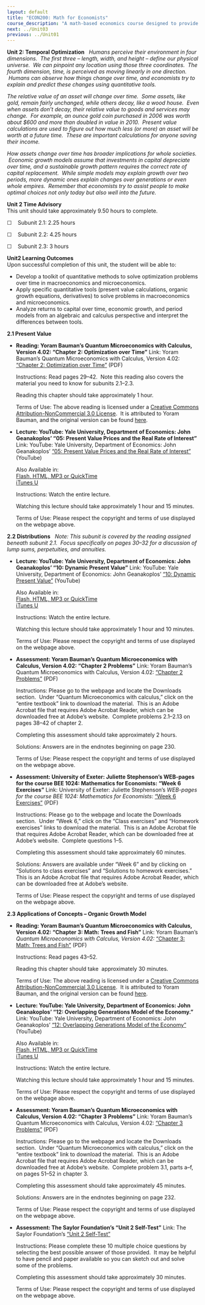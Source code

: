 ```yaml
---
layout: default
title: "ECON200: Math for Economists"
course_description: "A math-based economics course designed to provide the skills needed to solve fundamental problems in both macroeconomics and microeconomics by covering concepts in precalculus and calculus."
next: ../Unit03
previous: ../Unit01
---
```

**Unit 2: Temporal Optimization** <span id="2"></span> 
*Humans perceive their environment in four dimensions.  The first three
– length, width, and height – define our physical universe.  We can
pinpoint any location using those three coordinates.  The fourth
dimension, time, is perceived as moving linearly in one direction.
 Humans can observe how things change over time, and economists try to
explain and predict these changes using quantitative tools.*  
  
 *The relative value of an asset will change over time.  Some assets,
like gold, remain fairly unchanged, while others decay, like a wood
house.  Even when assets don’t decay, their relative value to goods and
services may change.  For example, an ounce gold coin purchased in 2006
was worth about $600 and more than doubled in value in 2010.  Present
value calculations are used to figure out how much less (or more) an
asset will be worth at a future time.  These are important calculations
for anyone saving their income.*  
  
 *How assets change over time has broader implications for whole
societies.  Economic growth models assume that investments in capital
depreciate over time, and a sustainable growth pattern requires the
correct rate of capital replacement.  While simple models may explain
growth over two periods, more dynamic ones explain changes over
generations or even whole empires.  Remember that economists try to
assist people to make optimal choices not only today but also well into
the future.*

**Unit 2 Time Advisory**  
This unit should take approximately 9.50 hours to complete.  
  
 ☐    Subunit 2.1: 2.25 hours  
  
 ☐    Subunit 2.2: 4.25 hours  
  
 ☐    Subunit 2.3: 3 hours

**Unit2 Learning Outcomes**  
Upon successful completion of this unit, the student will be able to:
-   Develop a toolkit of quantitative methods to solve optimization
    problems over time in macroeconomics and microeconomics.
-   Apply specific quantitative tools (present value calculations,
    organic growth equations, derivatives) to solve problems in
    macroeconomics and microeconomics.
-   Analyze returns to capital over time, economic growth, and period
    models from an algebraic and calculus perspective and interpret the
    differences between tools. 

**2.1 Present Value** <span id="2.1"></span> 
-   **Reading: Yoram Bauman’s Quantum Microeconomics with Calculus,
    Version 4.02: “Chapter 2: Optimization over Time”**
    Link: Yoram Bauman’s Quantum Microeconomics with Calculus, Version
    4.02: [“Chapter 2: Optimization over
    Time”](https://resources.saylor.org/archived/wp-content/uploads/2012/07/ECON001_Bauman.pdf)
    (PDF)  
      
     Instructions: Read pages 29–42.  Note this reading also covers the
    material you need to know for subunits 2.1–2.3.  
      
     Reading this chapter should take approximately 1 hour.  
      
     Terms of Use: The above reading is licensed under a [Creative
    Commons Attribution-NonCommercial 3.0
    License](http://creativecommons.org/licenses/by-nc/3.0/).  It is
    attributed to Yoram Bauman, and the original version can be found
    [here](http://www.smallparty.org/yoram/quantum/).

-   **Lecture: YouTube: Yale University, Department of Economics: John
    Geanakoplos’ “05: Present Value Prices and the Real Rate of
    Interest”**
    Link: YouTube: Yale University, Department of Economics: John
    Geanakoplos’ [“05: Present Value Prices and the Real Rate of
    Interest”](http://www.youtube.com/watch?v=IVxmtb3zTlk) (YouTube)  
      
     Also Available in:  
     [Flash, HTML, MP3 or
    QuickTime](http://oyc.yale.edu/economics/econ-251/lecture-5)  
     [iTunes
    U](http://itunes.apple.com/us/itunes-u/financial-theory-video/id428500350)  
      
     Instructions: Watch the entire lecture.  
      
     Watching this lecture should take approximately 1 hour and 15
    minutes.  
      
     Terms of Use: Please respect the copyright and terms of use
    displayed on the webpage above.

**2.2 Distributions** <span id="2.2"></span> 
*Note: This subunit is covered by the reading assigned beneath subunit
2.1.  Focus specifically on pages 30–32 for a discussion of lump sums,
perpetuities, and annuities.*

-   **Lecture: YouTube: Yale University, Department of Economics: John
    Geanakoplos’ “10: Dynamic Present Value”**
    Link: YouTube: Yale University, Department of Economics: John
    Geanakoplos’ [“10: Dynamic Present
    Value”](http://www.youtube.com/watch?v=Hgj2LL7HetM) (YouTube)  
      
     Also Available in:  
     [Flash, HTML, MP3 or
    QuickTime](http://oyc.yale.edu/economics/econ-251/lecture-10)  
     [iTunes
    U](http://itunes.apple.com/us/itunes-u/financial-theory-video/id428500350)  
      
     Instructions: Watch the entire lecture.  
      
     Watching this lecture should take approximately 1 hour and 10
    minutes.  
      
     Terms of Use: Please respect the copyright and terms of use
    displayed on the webpage above.

-   **Assessment: Yoram Bauman’s Quantum Microeconomics with Calculus,
    Version 4.02: “Chapter 2 Problems”**
    Link: Yoram Bauman’s Quantum Microeconomics with Calculus, Version
    4.02: [“Chapter 2
    Problems”](http://www.smallparty.org/yoram/quantum/) (PDF)  
      
     Instructions: Please go to the webpage and locate the Downloads
    section.  Under “Quantum Microeconomics with calculus,” click on the
    “entire textbook” link to download the material.  This is an Adobe
    Acrobat file that requires Adobe Acrobat Reader, which can be
    downloaded free at Adobe’s website.  Complete problems 2.1–2.13 on
    pages 38–42 of chapter 2.  
      
     Completing this assessment should take approximately 2 hours.  
      
     Solutions: Answers are in the endnotes beginning on page 230.  
      
     Terms of Use: Please respect the copyright and terms of use
    displayed on the webpage above.

-   **Assessment: University of Exeter: Juliette Stephenson’s WEB-pages
    for the course BEE 1024: Mathematics for Economists: “Week 6
    Exercises”**
    Link: University of Exeter: Juliette Stephenson’s *WEB-pages for the
    course BEE 1024: Mathematics for Economists*: [“Week 6
    Exercises”](http://people.exeter.ac.uk/dgbalken/ME08/ME08.html)
    (PDF)  
      
     Instructions: Please go to the webpage and locate the Downloads
    section.  Under “Week 6,” click on the “Class exercises” and
    “Homework exercises” links to download the material.  This is an
    Adobe Acrobat file that requires Adobe Acrobat Reader, which can be
    downloaded free at Adobe’s website.  Complete questions 1–5.  
      
     Completing this assessment should take approximately 60 minutes.  
      
     Solutions: Answers are available under “Week 6” and by clicking on
    “Solutions to class exercises” and “Solutions to homework
    exercises.”  This is an Adobe Acrobat file that requires Adobe
    Acrobat Reader, which can be downloaded free at Adobe’s website.  
      
     Terms of Use: Please respect the copyright and terms of use
    displayed on the webpage above.

**2.3 Applications of Concepts – Organic Growth Model** <span
id="2.3"></span> 
-   **Reading: Yoram Bauman’s Quantum Microeconomics with Calculus,
    Version 4.02: “Chapter 3: Math: Trees and Fish”**
    Link: Yoram Bauman’s *Quantum Microeconomics with Calculus, Version
    4.02:* [“Chapter 3: Math: Trees and
    Fish”](https://resources.saylor.org/archived/wp-content/uploads/2012/07/ECON001_Bauman.pdf)
    (PDF)  
      
     Instructions: Read pages 43–52.  
      
     Reading this chapter should take  approximately 30 minutes.  
      
     Terms of Use: The above reading is licensed under a [Creative
    Commons Attribution-NonCommercial 3.0
    License](http://creativecommons.org/licenses/by-nc/3.0/).  It is
    attributed to Yoram Bauman, and the original version can be found
    [here](http://www.smallparty.org/yoram/quantum/).

-   **Lecture: YouTube: Yale University, Department of Economics: John
    Geanakoplos’ “12: Overlapping Generations Model of the Economy.”**
    Link: YouTube: Yale University, Department of Economics: John
    Geanakoplos’ [“12: Overlapping Generations Model of the
    Economy”](http://www.youtube.com/watch?v=ecqWJ_7ERCI) (YouTube)  
      
     Also Available in:  
     [Flash, HTML, MP3 or
    QuickTime](http://oyc.yale.edu/economics/econ-251/lecture-12)  
     [iTunes
    U](http://itunes.apple.com/us/itunes-u/financial-theory-video/id428500350)  
      
     Instructions: Watch the entire lecture.  
      
     Watching this lecture should take approximately 1 hour and 15
    minutes.  
      
     Terms of Use: Please respect the copyright and terms of use
    displayed on the webpage above.

-   **Assessment: Yoram Bauman’s Quantum Microeconomics with Calculus,
    Version 4.02: “Chapter 3 Problems”**
    Link: Yoram Bauman’s Quantum Microeconomics with Calculus, Version
    4.02: [“Chapter 3
    Problems”](http://www.smallparty.org/yoram/quantum/) (PDF)  
      
     Instructions: Please go to the webpage and locate the Downloads
    section.  Under “Quantum Microeconomics with calculus,” click on the
    “entire textbook” link to download the material.  This is an Adobe
    Acrobat file that requires Adobe Acrobat Reader, which can be
    downloaded free at Adobe’s website.  Complete problem 3.1, parts
    a–f, on pages 51–52 in chapter 3.  
      
     Completing this assessment should take approximately 45 minutes.  
      
     Solutions: Answers are in the endnotes beginning on page 232.  
      
     Terms of Use: Please respect the copyright and terms of use
    displayed on the webpage above.

-   **Assessment: The Saylor Foundation’s “Unit 2 Self-Test”**
    Link: The Saylor Foundation’s [“Unit 2
    Self-Test”](http://school.saylor.org/mod/quiz/view.php?id=1020)  
      
     Instructions: Please complete these 10 multiple choice questions by
    selecting the best possible answer of those provided.  It may be
    helpful to have pencil and paper available so you can sketch out and
    solve some of the problems.  
      
     Completing this assessment should take approximately 30 minutes.  
      
     Terms of Use: Please respect the copyright and terms of use
    displayed on the webpage above.


